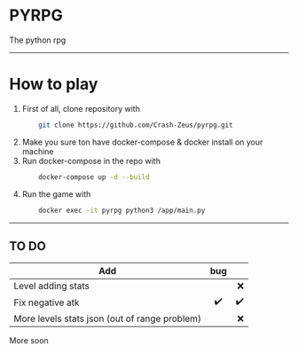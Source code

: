 # PYRPG

The python rpg

----------------------

# How to play

1. First of all, clone repository with 
    ```bash 
        git clone https://github.com/Crash-Zeus/pyrpg.git
    ```
2. Make you sure ton have docker-compose & docker install on your machine
3. Run docker-compose in the repo with
    ```bash 
        docker-compose up -d --build
    ```
4. Run the game with
    ```bash
        docker exec -it pyrpg python3 /app/main.py
    ```


-----------



## TO DO

| Add               | bug           ||
| -------------     |:-------------:| -----:|
| Level adding stats|               |❌       |
| Fix negative atk  |     ✔️         | ✔️    |
| More levels stats json (out of range problem)  |          | ❌    |



More soon
